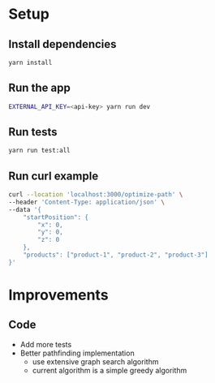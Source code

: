 # Setup
## Install dependencies
```bash
yarn install
```

## Run the app
```bash
EXTERNAL_API_KEY=<api-key> yarn run dev
```

## Run tests
```bash
yarn run test:all
```

## Run curl example
```bash
curl --location 'localhost:3000/optimize-path' \
--header 'Content-Type: application/json' \
--data '{
    "startPosition": {
        "x": 0,
        "y": 0,
        "z": 0
    },
    "products": ["product-1", "product-2", "product-3"]
}'
```

# Improvements
## Code
- Add more tests
- Better pathfinding implementation
    - use extensive graph search algorithm
    - current algorithm is a simple greedy algorithm